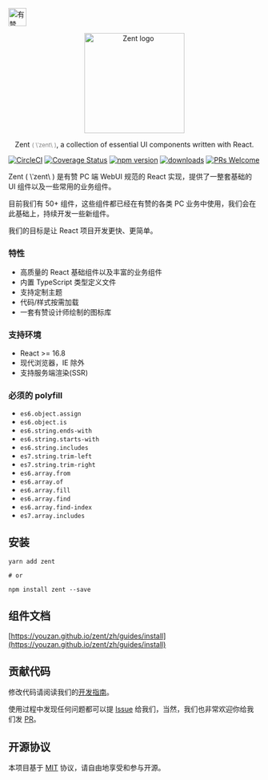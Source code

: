 <p>
	<a href="https://github.com/youzan/">
		<img alt="有赞logo" width="36px" src="https://img.yzcdn.cn/public_files/2017/02/09/e84aa8cbbf7852688c86218c1f3bbf17.png" alt="youzan">
	</a>
</p>
<p align="center">
    <img alt="Zent logo" src="https://img.yzcdn.cn/public_files/2017/02/21/e96fcc2bb29150080fcf5da39cd27fbe.png" width="200px">
</p>
<p align="center">
	Zent <small><font color="grey">( &#92;ˈzent&#92; )</font></small>, a collection of essential UI components written with React.
</p>

[![CircleCI](https://circleci.com/gh/youzan/zent.svg?style=svg)](https://circleci.com/gh/youzan/zent) [![Coverage Status](https://img.shields.io/coveralls/youzan/zent/master.svg?style=flat)](https://coveralls.io/github/youzan/zent?branch=master) [![npm version](https://img.shields.io/npm/v/zent.svg?style=flat)](https://www.npmjs.com/package/zent) [![downloads](https://img.shields.io/npm/dt/zent.svg)](https://www.npmjs.com/package/zent) [![PRs Welcome](https://img.shields.io/badge/PRs-welcome-brightgreen.svg)](packages/zent/docs/CONTRIBUTING_zh-CN.md)

Zent ( \ˈzent\ ) 是有赞 PC 端 WebUI 规范的 React 实现，提供了一整套基础的 UI 组件以及一些常用的业务组件。

目前我们有 50+ 组件，这些组件都已经在有赞的各类 PC 业务中使用，我们会在此基础上，持续开发一些新组件。

我们的目标是让 React 项目开发更快、更简单。

### 特性

* 高质量的 React 基础组件以及丰富的业务组件
* 内置 TypeScript 类型定义文件
* 支持定制主题
* 代码/样式按需加载
* 一套有赞设计师绘制的图标库

### 支持环境

* React >= 16.8
* 现代浏览器，IE 除外
* 支持服务端渲染(SSR)

### 必须的 polyfill

- `es6.object.assign`
- `es6.object.is`
- `es6.string.ends-with`
- `es6.string.starts-with`
- `es6.string.includes`
- `es7.string.trim-left`
- `es7.string.trim-right`
- `es6.array.from`
- `es6.array.of`
- `es6.array.fill`
- `es6.array.find`
- `es6.array.find-index`
- `es7.array.includes`

## 安装

```shell
yarn add zent

# or

npm install zent --save
```

## 组件文档

[https://youzan.github.io/zent/zh/guides/install](https://youzan.github.io/zent/zh/guides/install)

## 贡献代码

修改代码请阅读我们的[开发指南](packages/zent/docs/CONTRIBUTING_zh-CN.md)。

使用过程中发现任何问题都可以提 [Issue](https://github.com/youzan/zent/issues) 给我们，当然，我们也非常欢迎你给我们发 [PR](https://github.com/youzan/zent/pulls)。

## 开源协议

本项目基于 [MIT](https://zh.wikipedia.org/wiki/MIT%E8%A8%B1%E5%8F%AF%E8%AD%89) 协议，请自由地享受和参与开源。
